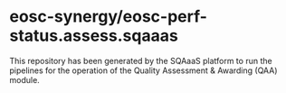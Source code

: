 <!--
SPDX-FileCopyrightText: Copyright contributors to the Software Quality Assurance as a Service (SQAaaS) project <sqaaas@ibergrid.eu>

SPDX-License-Identifier: GPL-3.0-only
-->

# eosc-synergy/eosc-perf-status.assess.sqaaas
This repository has been generated by the SQAaaS platform to run the pipelines
for the operation of the
Quality Assessment & Awarding (QAA)
module.